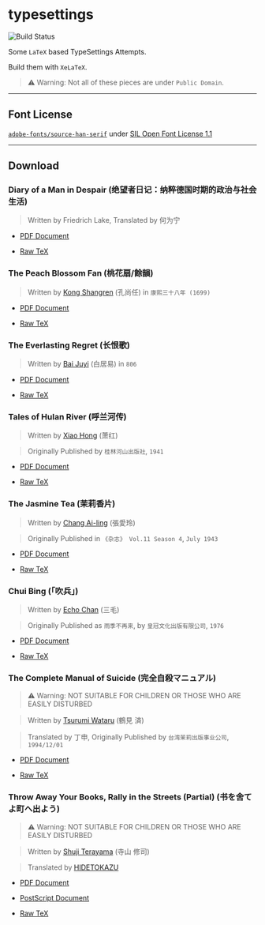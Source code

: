 # typesettings

![Build Status](https://github.com/yuetsin/typesettings/workflows/pdf%20build/badge.svg)

Some `LaTeX` based TypeSettings Attempts.

Build them with `XeLaTeX`.

> ⚠️ Warning: Not all of these pieces are under `Public Domain`.
---

## Font License

[`adobe-fonts/source-han-serif`](https://github.com/adobe-fonts/source-han-serif) under [SIL Open Font License 1.1](https://github.com/adobe-fonts/source-han-serif/blob/master/LICENSE.txt)

---
## Download

### Diary of a Man in Despair (绝望者日记：纳粹德国时期的政治与社会生活)

> Written by Friedrich Lake, Translated by 何为宁

* [PDF Document](https://github.com/yuetsin/typesettings/raw/master/friedrich-lake/dist/diary-of-a-man-in-despair.pdf)

* [Raw TeX](https://github.com/yuetsin/typesettings/raw/master/friedrich-lake/tex/diary-of-a-man-in-despair.tex)


### The Peach Blossom Fan (桃花扇/餘韻)

> Written by [Kong Shangren](https://zh.wikipedia.org/zh/孔尚任) (孔尚任) in `康熙三十八年 (1699)`

* [PDF Document](https://github.com/yuetsin/typesettings/raw/master/kong-shangren/dist/the-peach-blossom-fan.pdf)

* [Raw TeX](https://github.com/yuetsin/typesettings/raw/master/kong-shangren/tex/the-peach-blossom-fan.tex)

### The Everlasting Regret (长恨歌)

> Written by [Bai Juyi](https://zh.wikipedia.org/zh/白居易) (白居易) in `806`

* [PDF Document](https://github.com/yuetsin/typesettings/raw/master/bai-juyi/dist/the-everlasting-regret.pdf)

* [Raw TeX](https://github.com/yuetsin/typesettings/raw/master/bai-juyi/tex/the-everlasting-regret.tex)

### Tales of Hulan River (呼兰河传)

> Written by [Xiao Hong](https://zh.wikipedia.org/wiki/萧红) (萧红)

> Originally Published by `桂林河山出版社`, `1941`

* [PDF Document](https://github.com/yuetsin/typesettings/raw/master/xiao-hong/dist/tales-of-hulan-river.pdf)

* [Raw TeX](https://github.com/yuetsin/typesettings/raw/master/xiao-hong/tex/tales-of-hulan-river.tex)


### The Jasmine Tea (茉莉香片)

> Written by [Chang Ai-ling](https://zh.wikipedia.org/wiki/張愛玲) (張愛玲)

> Originally Published in `《杂志》 Vol.11 Season 4`, `July 1943`

* [PDF Document](https://github.com/yuetsin/typesettings/raw/master/chang-ai-ling/dist/jasmine-tea.pdf)

* [Raw TeX](https://github.com/yuetsin/typesettings/raw/master/chang-ai-ling/tex/jasmine-tea.tex)

### Chui Bing (「吹兵」)

> Written by [Echo Chan](https://zh.wikipedia.org/wiki/三毛_(作家)) (三毛)

> Originally Published as `雨季不再来`, by `皇冠文化出版有限公司`, `1976`

* [PDF Document](https://github.com/yuetsin/typesettings/raw/master/echo-chan/dist/chui-bing.pdf)

* [Raw TeX](https://github.com/yuetsin/typesettings/raw/master/echo-chan/tex/chui-bing.tex)

### The Complete Manual of Suicide (完全自殺マニュアル)

> ⚠️ Warning: NOT SUITABLE FOR CHILDREN OR THOSE WHO ARE EASILY DISTURBED

> Written by [Tsurumi Wataru](https://ja.wikipedia.org/wiki/鶴見済) (鶴見 済)

> Translated by 丁申, Originally Published by `台湾茉莉出版事业公司`, `1994/12/01`

* [PDF Document](https://github.com/yuetsin/typesettings/raw/master/tsurumi-wataru/dist/the-complete-manual-of-suicide.pdf)

* [Raw TeX](https://github.com/yuetsin/typesettings/raw/master/tsurumi-wataru/tex/the-complete-manual-of-suicide.tex)

### Throw Away Your Books, Rally in the Streets (Partial) (书を舍てよ町へ出よう)

> ⚠️ Warning: NOT SUITABLE FOR CHILDREN OR THOSE WHO ARE EASILY DISTURBED

> Written by [Shuji Terayama](https://ja.wikipedia.org/wiki/寺山修司) (寺山 修司)

> Translated by [HIDETOKAZU](https://www.douban.com/people/HIDETOKAZU/)

* [PDF Document](https://github.com/yuetsin/typesettings/raw/master/shuji-terayama/dist/death-related-notes.pdf)

* [PostScript Document](https://github.com/yuetsin/typesettings/raw/master/shuji-terayama/dist/death-related-notes.ps)

* [Raw TeX](https://github.com/yuetsin/typesettings/raw/master/shuji-terayama/tex/death-related-notes.tex)
